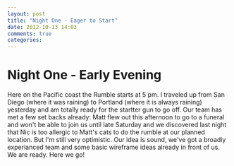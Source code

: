 ```yaml
---
layout: post
title: "Night One - Eager to Start"
date: 2012-10-13 14:03
comments: true
categories:
---
```


# Night One - Early Evening

Here on the Pacific coast the Rumble starts at 5 pm. I traveled up from San Diego (where it was raining) to Portland (where it is always raining) yesterday and am totally ready for the startter gun to go off.  Our team has met a few set backs already: Matt flew out this afternoon to go to a funeral and won't be able to join us until late Saturday and we discovered last night that Nic is too allergic to Matt's cats to do the rumble at our planned location.  But I'm still very optimistic. Our idea is sound, we've got a broadly experianced team and some basic wireframe ideas already in front of us. We are ready. Here we go!
